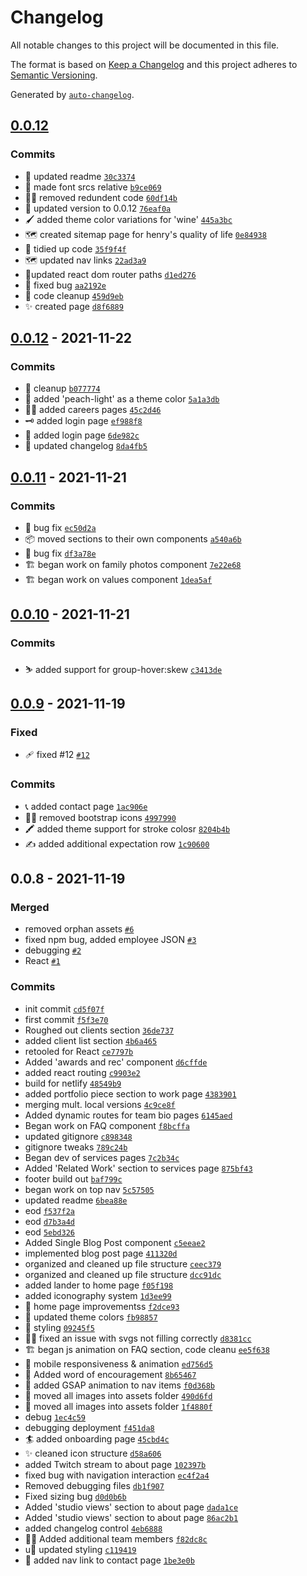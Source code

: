 # Changelog

All notable changes to this project will be documented in this file.

The format is based on [Keep a Changelog](https://keepachangelog.com/en/1.0.0/)
and this project adheres to [Semantic Versioning](https://semver.org/spec/v2.0.0.html).

Generated by [`auto-changelog`](https://github.com/CookPete/auto-changelog).

## [0.0.12](https://github.com/jordanlambrecht/pb-oct-2022/compare/0.0.12...0.0.12)

### Commits

- 📓 updated readme [`30c3374`](https://github.com/jordanlambrecht/pb-oct-2022/commit/30c33743ff687c8960f389dae673d16062bdf30f)
- 📜 made font srcs relative [`b9ce069`](https://github.com/jordanlambrecht/pb-oct-2022/commit/b9ce0698e8bdde7a60947f25197c78c8983cfaab)
- 🙅‍♀️ removed redundent code [`60df14b`](https://github.com/jordanlambrecht/pb-oct-2022/commit/60df14b4b06f56c638b26eb4094c3d58e44b5f5d)
- 💠 updated version to 0.0.12 [`76eaf0a`](https://github.com/jordanlambrecht/pb-oct-2022/commit/76eaf0a02049db6e0502fe820bfbd8ab10ed3e56)
-  🖌️ added theme color variations for 'wine' [`445a3bc`](https://github.com/jordanlambrecht/pb-oct-2022/commit/445a3bcabb99b75ed3f8ae741c0fad6f4cfa3ece)
-  🗺️ created sitemap page for henry's quality of life [`0e84938`](https://github.com/jordanlambrecht/pb-oct-2022/commit/0e849384b4011833a1031dc6278dc2c8fb8f6c74)
- 🧹 tidied up code [`35f9f4f`](https://github.com/jordanlambrecht/pb-oct-2022/commit/35f9f4f0e4861564b1aeca5223b14ebeb1acee55)
-   🗺️ updated nav links [`22ad3a9`](https://github.com/jordanlambrecht/pb-oct-2022/commit/22ad3a9bd1dde1a1a3a0f46840f0157630b09463)
-  🚦updated react dom router paths [`d1ed276`](https://github.com/jordanlambrecht/pb-oct-2022/commit/d1ed276361edb1a99a2221f69b65d98f9545711c)
- 🐛 fixed bug [`aa2192e`](https://github.com/jordanlambrecht/pb-oct-2022/commit/aa2192ebffb27e0fdf897f417b15f90b396d202e)
- 🧼 code cleanup [`459d9eb`](https://github.com/jordanlambrecht/pb-oct-2022/commit/459d9eb55497dd95cce847552777bdc21be405c8)
- ✨ created page [`d8f6889`](https://github.com/jordanlambrecht/pb-oct-2022/commit/d8f6889243784c65a466cc8f1e8c9ba543deba5a)

## [0.0.12](https://github.com/jordanlambrecht/pb-oct-2022/compare/0.0.11...0.0.12) - 2021-11-22

### Commits

- 🧹 cleanup [`b077774`](https://github.com/jordanlambrecht/pb-oct-2022/commit/b077774000981d75ab6f9dea17d7e637e1345bc9)
- 🍑 added 'peach-light' as a theme color [`5a1a3db`](https://github.com/jordanlambrecht/pb-oct-2022/commit/5a1a3dbd70fd19bbe06d53cc0c2825570a4de81a)
- 👷‍♀️ added careers pages [`45c2d46`](https://github.com/jordanlambrecht/pb-oct-2022/commit/45c2d4622096b461176b21c331a9234cc1b419e1)
- 🗝️ added login page [`ef988f8`](https://github.com/jordanlambrecht/pb-oct-2022/commit/ef988f8a15fa32359c0c7edaf0571bee75671474)
- 🦖 added login page [`6de982c`](https://github.com/jordanlambrecht/pb-oct-2022/commit/6de982c91ef8e8fd0fd659a19a9158c8533fe3fa)
- 📓 updated changelog [`8da4fb5`](https://github.com/jordanlambrecht/pb-oct-2022/commit/8da4fb5cc87a2e090b883b6927d8e24ae93e9c19)

## [0.0.11](https://github.com/jordanlambrecht/pb-oct-2022/compare/0.0.10...0.0.11) - 2021-11-21

### Commits

- 🐛 bug fix [`ec50d2a`](https://github.com/jordanlambrecht/pb-oct-2022/commit/ec50d2ac9319a8edb586aa92a9d45ef0eecfe5f2)
- 📦 moved sections to their own components [`a540a6b`](https://github.com/jordanlambrecht/pb-oct-2022/commit/a540a6b77742c94ed00191dddcea0cb95c1ebf19)
- 🐛 bug fix [`df3a78e`](https://github.com/jordanlambrecht/pb-oct-2022/commit/df3a78e32d4d0e0960ca5d5eb5d23b3df9efb72f)
- 🏗️ began work on family photos component [`7e22e68`](https://github.com/jordanlambrecht/pb-oct-2022/commit/7e22e687b9fff3347c87f38c88e569cc056b05c8)
- 🏗️ began work on values  component [`1dea5af`](https://github.com/jordanlambrecht/pb-oct-2022/commit/1dea5af4ceea8e691a2c6fe08b6636e6f978452c)

## [0.0.10](https://github.com/jordanlambrecht/pb-oct-2022/compare/0.0.9...0.0.10) - 2021-11-21

### Commits

- ⛷️ added support for group-hover:skew [`c3413de`](https://github.com/jordanlambrecht/pb-oct-2022/commit/c3413deba0c5b87bd517c383d57e95d8666ec655)

## [0.0.9](https://github.com/jordanlambrecht/pb-oct-2022/compare/0.0.8...0.0.9) - 2021-11-19

### Fixed

- 🩹 fixed #12 [`#12`](https://github.com/jordanlambrecht/pb-oct-2022/issues/12)

### Commits

- 📞 added contact page [`1ac906e`](https://github.com/jordanlambrecht/pb-oct-2022/commit/1ac906e9d07749911df335c6d061e873bae7148e)
- 🙅‍♀️ removed bootstrap icons [`4997990`](https://github.com/jordanlambrecht/pb-oct-2022/commit/4997990bd0bdb9f291dbbc178327a7c1cc878eb7)
- 🖍️ added theme support for stroke colosr [`8204b4b`](https://github.com/jordanlambrecht/pb-oct-2022/commit/8204b4b3b6f177bd579acdaa093a54ebf00df267)
- ✍️ added additional expectation row [`1c90600`](https://github.com/jordanlambrecht/pb-oct-2022/commit/1c90600421b441c6ecce0c4ca952d99778330745)

## 0.0.8 - 2021-11-19

### Merged

- removed orphan assets [`#6`](https://github.com/jordanlambrecht/pb-oct-2022/pull/6)
- fixed npm bug, added employee JSON [`#3`](https://github.com/jordanlambrecht/pb-oct-2022/pull/3)
- debugging [`#2`](https://github.com/jordanlambrecht/pb-oct-2022/pull/2)
- React  [`#1`](https://github.com/jordanlambrecht/pb-oct-2022/pull/1)

### Commits

- init commit [`cd5f07f`](https://github.com/jordanlambrecht/pb-oct-2022/commit/cd5f07fb63db5a837711f458aa3aec83c11617d1)
- first commit [`f5f3e70`](https://github.com/jordanlambrecht/pb-oct-2022/commit/f5f3e701b7759870fb2e999a45b12bda978c5862)
- Roughed out clients section [`36de737`](https://github.com/jordanlambrecht/pb-oct-2022/commit/36de7379843fd2b11f994e246fd30251299d5783)
- added client list section [`4b6a465`](https://github.com/jordanlambrecht/pb-oct-2022/commit/4b6a4658984ebce8f62b4a295d0995b068305f78)
- retooled for React [`ce7797b`](https://github.com/jordanlambrecht/pb-oct-2022/commit/ce7797b1e0f16eb59a077f7243e985287179ba7d)
- Added 'awards and rec' component [`d6cffde`](https://github.com/jordanlambrecht/pb-oct-2022/commit/d6cffde3cb2afd623369e40cb7a00107463883ec)
- added react routing [`c9903e2`](https://github.com/jordanlambrecht/pb-oct-2022/commit/c9903e2b19235e3f6686a11e6c8527a8554bd5ba)
- build for netlify [`48549b9`](https://github.com/jordanlambrecht/pb-oct-2022/commit/48549b93c4513734b0a289938219fc1a42f46cd3)
- added portfolio piece section to work page [`4383901`](https://github.com/jordanlambrecht/pb-oct-2022/commit/438390199e6dea6b5f652d0273d8aa49240d38f2)
- merging mult. local versions [`4c9ce8f`](https://github.com/jordanlambrecht/pb-oct-2022/commit/4c9ce8f6e480ac3e0877522a7fddc97a4eff5f2a)
- Added dynamic routes for team bio pages [`6145aed`](https://github.com/jordanlambrecht/pb-oct-2022/commit/6145aed2ec9cecf9f72d2db611b0bad132019567)
- Began work on FAQ component [`f8bcffa`](https://github.com/jordanlambrecht/pb-oct-2022/commit/f8bcffa68085e7151932ac1c0b125236d59fe16f)
- updated gitignore [`c898348`](https://github.com/jordanlambrecht/pb-oct-2022/commit/c898348786d0d35abab8fbbb4b4b1cd5314a3c8a)
- gitignore tweaks [`789c24b`](https://github.com/jordanlambrecht/pb-oct-2022/commit/789c24b0058493abd5786f1e1410e96e22cb0d6d)
- Began dev of services pages [`7c2b34c`](https://github.com/jordanlambrecht/pb-oct-2022/commit/7c2b34cc968da508255f9004cdeca1addfcccf7a)
- Added 'Related Work' section to services page [`875bf43`](https://github.com/jordanlambrecht/pb-oct-2022/commit/875bf432a9eb0ed4a06758cea4756cecfedb1d29)
- footer build out [`baf799c`](https://github.com/jordanlambrecht/pb-oct-2022/commit/baf799c2dc8372203e22349b93bfc1f267c28be9)
- began work on top nav [`5c57505`](https://github.com/jordanlambrecht/pb-oct-2022/commit/5c57505bc60e03af9d2f3917d7b620bc2d781233)
- updated readme [`6bea88e`](https://github.com/jordanlambrecht/pb-oct-2022/commit/6bea88eeccfe338a82d54945a17cf239a9ed88f8)
- eod [`f537f2a`](https://github.com/jordanlambrecht/pb-oct-2022/commit/f537f2a8cec4f75dd7da53fd139ec8475520399a)
- eod [`d7b3a4d`](https://github.com/jordanlambrecht/pb-oct-2022/commit/d7b3a4d955cd20dac48f4926c370b7e221d3e1a9)
- eod [`5ebd326`](https://github.com/jordanlambrecht/pb-oct-2022/commit/5ebd326b804d9bfdf49fe72850c575e9973c9909)
- Added Single Blog Post component [`c5eeae2`](https://github.com/jordanlambrecht/pb-oct-2022/commit/c5eeae293cab5a32fb871173865798f0c3ba768b)
- implemented blog post page [`411320d`](https://github.com/jordanlambrecht/pb-oct-2022/commit/411320d96da849c3960e9188f72cc75824796f7e)
- organized and cleaned up file structure [`ceec379`](https://github.com/jordanlambrecht/pb-oct-2022/commit/ceec37921c4bc497f2a19732b453e92a47fa1a84)
- organized and cleaned up file structure [`dcc91dc`](https://github.com/jordanlambrecht/pb-oct-2022/commit/dcc91dcfdf98fa4ceb16623901bd38923455f4ba)
- added lander to home page [`f05f198`](https://github.com/jordanlambrecht/pb-oct-2022/commit/f05f198a80b2675c1ec9ec9a803914058554518b)
- added iconography system [`1d3ee99`](https://github.com/jordanlambrecht/pb-oct-2022/commit/1d3ee99ea5ba1143b6823ca5c35b10cfdd2ff967)
- 🚀 home page improvementss [`f2dce93`](https://github.com/jordanlambrecht/pb-oct-2022/commit/f2dce93d65d4a00c35b9d2fa022b407b8c511008)
- 🌈 updated theme colors [`fb98857`](https://github.com/jordanlambrecht/pb-oct-2022/commit/fb9885750d72879b9eb009f9654ab16e3518b6d6)
- 💅 styling [`09245f5`](https://github.com/jordanlambrecht/pb-oct-2022/commit/09245f577cb48f4f2a983a86037ca221efbcaa8e)
- 🧑‍🔧 fixed an issue with svgs not filling correctly [`d8381cc`](https://github.com/jordanlambrecht/pb-oct-2022/commit/d8381cc78d40ba83fc9fc1fe76f6ca6a485ef827)
- 🏗  began js animation on FAQ section, code cleanu [`ee5f638`](https://github.com/jordanlambrecht/pb-oct-2022/commit/ee5f63880c603e2fc95c99508882d3ddf6c55bc0)
- 📱 mobile responsiveness & animation [`ed756d5`](https://github.com/jordanlambrecht/pb-oct-2022/commit/ed756d5bd4db9dcf1049d80ee55a5c1466857124)
- 🖖 Added word of encouragement [`8b65467`](https://github.com/jordanlambrecht/pb-oct-2022/commit/8b65467b4a315996dc5154131af4a1686443f79c)
- 🎥 added GSAP animation to nav items [`f0d368b`](https://github.com/jordanlambrecht/pb-oct-2022/commit/f0d368b23cea60466a526e8c2fcd52546c9b3dd2)
- :luggage: moved all images into assets folder [`490d6fd`](https://github.com/jordanlambrecht/pb-oct-2022/commit/490d6fdb98234c9d22ba24ea9615dcaf26cca601)
- :luggage: moved all images into assets folder [`1f4880f`](https://github.com/jordanlambrecht/pb-oct-2022/commit/1f4880fcbca4471f1499bd50b3b0642546ae346c)
- debug [`1ec4c59`](https://github.com/jordanlambrecht/pb-oct-2022/commit/1ec4c5994bff29d26559c0a965436973ffc6bc03)
- debugging deployment [`f451da8`](https://github.com/jordanlambrecht/pb-oct-2022/commit/f451da80e1f04dc6c25fba5e1c9256dc287dc60e)
- 🏄 added onboarding page [`45cbd4c`](https://github.com/jordanlambrecht/pb-oct-2022/commit/45cbd4c874308f8f604c42f4ed29b4cd027f9385)
- ✨ cleaned icon structure [`d58a606`](https://github.com/jordanlambrecht/pb-oct-2022/commit/d58a60644d00a87ac42cd179852f25e8fd338617)
- added Twitch stream to about page [`102397b`](https://github.com/jordanlambrecht/pb-oct-2022/commit/102397b2fe3a17e5673353c10f76a208e72bfe0c)
- fixed bug with navigation interaction [`ec4f2a4`](https://github.com/jordanlambrecht/pb-oct-2022/commit/ec4f2a460ffe8ae5c710c7a61724d6c03ae530d6)
- Removed debugging files [`db1f907`](https://github.com/jordanlambrecht/pb-oct-2022/commit/db1f907a38509a48ec2a1033e9db64a9e0f3e168)
- Fixed sizing bug [`d0d0b6b`](https://github.com/jordanlambrecht/pb-oct-2022/commit/d0d0b6b75eb32279597817a81da7390419cea8e8)
- Added 'studio views' section to about page [`dada1ce`](https://github.com/jordanlambrecht/pb-oct-2022/commit/dada1ceb87450cb7da97a48c32e6650a0d2c1472)
- Added 'studio views' section to about page [`86ac2b1`](https://github.com/jordanlambrecht/pb-oct-2022/commit/86ac2b10133f8b97f9d3d632c4540cff752c2873)
- added changelog control [`4eb6888`](https://github.com/jordanlambrecht/pb-oct-2022/commit/4eb6888da1d88a5a46b32aa8a6a1413f0c92685e)
- 👩‍🍳 Added additional team members [`f82dc8c`](https://github.com/jordanlambrecht/pb-oct-2022/commit/f82dc8ce36326d87867978000aa18c3116747c79)
- u💅 updated styling [`c119419`](https://github.com/jordanlambrecht/pb-oct-2022/commit/c1194194a4d93ed2843c359f00d48679999cfd84)
- 🔗 added nav link to contact page [`1be3e0b`](https://github.com/jordanlambrecht/pb-oct-2022/commit/1be3e0b94ac6357ed9258f84f98f88101920632f)
